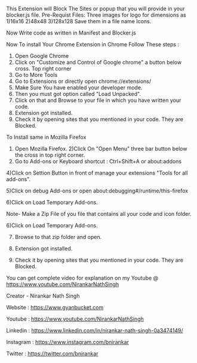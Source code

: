 This Extension will Block The Sites or popup that you will provide in your blocker.js file.
Pre-Requist Files:
Three images for logo for dimensions as
1)16x16
2)48x48
3)128x128
 Save them in a file name Icons.

Now Write code as written in Manifest and Blocker.js

Now To install Your Chrome Extension in Chrome Follow These steps : 
1) Open Google Chrome
2) Click on "Customize and Control of Google chrome" a button below cross. Top right corner
3) Go to More Tools 
4) Go to Extensions or directly open chrome://extensions/
5) Make Sure You have enabled your developer mode.
6) Then you must got option called "Load Unpacked".
7) Click on that and Browse to your file in which you have written your code.
8) Extension got installed.
9) Check it by opening sites that you mentioned in your code. They are Blocked.

To Install same in Mozilla Firefox 
1) Open Mozilla Firefox.
2)Click On "Open Menu" three bar button below the cross in top right corner.
3) Go to Add-ons or Keyboard shortcut : Ctrl+Shift+A or about:addons

4)Click on Settion Button in front of manage your extensions "Tools for all add-ons". 

5)Click on debug Add-ons or open about:debugging#/runtime/this-firefox

6)Click on Load Temporary Add-ons.

Note- Make a Zip File of you file that contains all your code and icon folder.

6)Click on Load Temporary Add-ons.

7) Browse to that zip folder and open.

8) Extension got installed.

9) Check it by opening sites that you mentioned in your code. They are Blocked.


You can get complete video for explanation on my Youtube @ https://www.youtube.com/NirankarNathSingh

Creator - Nirankar Nath Singh

Website : https://www.gyanbucket.com

Youtube : https://www.youtube.com/NirankarNathSingh

Linkedin : https://www.linkedin.com/in/nirankar-nath-singh-0a3474149/

Instagram : https://www.instagram.com/bnirankar

Twitter : https://twitter.com/bnirankar
